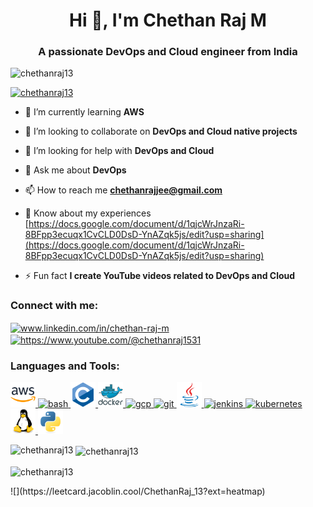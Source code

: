 <h1 align="center">Hi 👋, I'm Chethan Raj M</h1>
<h3 align="center">A passionate DevOps and Cloud engineer from India</h3>

<p align="left"> <img src="https://komarev.com/ghpvc/?username=chethanraj13&label=Profile%20views&color=0e75b6&style=flat" alt="chethanraj13" /> </p>

<p align="left"> <a href="https://github.com/ryo-ma/github-profile-trophy"><img src="https://github-profile-trophy.vercel.app/?username=chethanraj13" alt="chethanraj13" /></a> </p>

- 🌱 I’m currently learning **AWS**

- 👯 I’m looking to collaborate on **DevOps and Cloud native projects**

- 🤝 I’m looking for help with **DevOps and Cloud**

- 💬 Ask me about **DevOps**

- 📫 How to reach me **chethanrajjee@gmail.com**

- 📄 Know about my experiences [https://docs.google.com/document/d/1qjcWrJnzaRi-8BFpp3ecuqx1CvCLD0DsD-YnAZqk5js/edit?usp=sharing](https://docs.google.com/document/d/1qjcWrJnzaRi-8BFpp3ecuqx1CvCLD0DsD-YnAZqk5js/edit?usp=sharing)

- ⚡ Fun fact **I create YouTube videos related to DevOps and Cloud**

<h3 align="left">Connect with me:</h3>
<p align="left">
<a href="https://linkedin.com/in/www.linkedin.com/in/chethan-raj-m" target="blank"><img align="center" src="https://raw.githubusercontent.com/rahuldkjain/github-profile-readme-generator/master/src/images/icons/Social/linked-in-alt.svg" alt="www.linkedin.com/in/chethan-raj-m" height="30" width="40" /></a>
<a href="https://www.youtube.com/c/https://www.youtube.com/@chethanraj1531" target="blank"><img align="center" src="https://raw.githubusercontent.com/rahuldkjain/github-profile-readme-generator/master/src/images/icons/Social/youtube.svg" alt="https://www.youtube.com/@chethanraj1531" height="30" width="40" /></a>
</p>

<h3 align="left">Languages and Tools:</h3>
<p align="left"> <a href="https://aws.amazon.com" target="_blank" rel="noreferrer"> <img src="https://raw.githubusercontent.com/devicons/devicon/master/icons/amazonwebservices/amazonwebservices-original-wordmark.svg" alt="aws" width="40" height="40"/> </a> <a href="https://www.gnu.org/software/bash/" target="_blank" rel="noreferrer"> <img src="https://www.vectorlogo.zone/logos/gnu_bash/gnu_bash-icon.svg" alt="bash" width="40" height="40"/> </a> <a href="https://www.cprogramming.com/" target="_blank" rel="noreferrer"> <img src="https://raw.githubusercontent.com/devicons/devicon/master/icons/c/c-original.svg" alt="c" width="40" height="40"/> </a> <a href="https://www.docker.com/" target="_blank" rel="noreferrer"> <img src="https://raw.githubusercontent.com/devicons/devicon/master/icons/docker/docker-original-wordmark.svg" alt="docker" width="40" height="40"/> </a> <a href="https://cloud.google.com" target="_blank" rel="noreferrer"> <img src="https://www.vectorlogo.zone/logos/google_cloud/google_cloud-icon.svg" alt="gcp" width="40" height="40"/> </a> <a href="https://git-scm.com/" target="_blank" rel="noreferrer"> <img src="https://www.vectorlogo.zone/logos/git-scm/git-scm-icon.svg" alt="git" width="40" height="40"/> </a> <a href="https://www.java.com" target="_blank" rel="noreferrer"> <img src="https://raw.githubusercontent.com/devicons/devicon/master/icons/java/java-original.svg" alt="java" width="40" height="40"/> </a> <a href="https://www.jenkins.io" target="_blank" rel="noreferrer"> <img src="https://www.vectorlogo.zone/logos/jenkins/jenkins-icon.svg" alt="jenkins" width="40" height="40"/> </a> <a href="https://kubernetes.io" target="_blank" rel="noreferrer"> <img src="https://www.vectorlogo.zone/logos/kubernetes/kubernetes-icon.svg" alt="kubernetes" width="40" height="40"/> </a> <a href="https://www.linux.org/" target="_blank" rel="noreferrer"> <img src="https://raw.githubusercontent.com/devicons/devicon/master/icons/linux/linux-original.svg" alt="linux" width="40" height="40"/> </a> <a href="https://www.python.org" target="_blank" rel="noreferrer"> <img src="https://raw.githubusercontent.com/devicons/devicon/master/icons/python/python-original.svg" alt="python" width="40" height="40"/> </a> </p>

<p><img align="left" src="https://github-readme-stats.vercel.app/api/top-langs?username=chethanraj13&show_icons=true&locale=en&layout=compact" alt="chethanraj13" /></p>

<p>&nbsp;<img align="center" src="https://github-readme-stats.vercel.app/api?username=chethanraj13&show_icons=true&locale=en" alt="chethanraj13" /></p>

<p><img align="center" src="https://github-readme-streak-stats.herokuapp.com/?user=chethanraj13&" alt="chethanraj13" /></p>
![](https://leetcard.jacoblin.cool/ChethanRaj_13?ext=heatmap)
